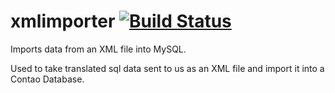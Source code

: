 xmlimporter [![Build Status](https://travis-ci.org/bsdavidson/xmlimporter.svg?branch=master)](https://travis-ci.org/bsdavidson/xmlimporter)
===========

Imports data from an XML file into MySQL.

Used to take translated sql data sent to us as an XML file and import it into a Contao Database. 
